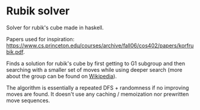 # Rubik solver

Solver for rubik's cube made in  haskell. 

Papers used for inspiration:
https://www.cs.princeton.edu/courses/archive/fall06/cos402/papers/korfrubik.pdf.


Finds a solution for rubik's cube by first getting to G1 subgroup and then searching with a smaller set of moves while using deeper search (more about the group can be found on [Wikipedia](https://en.wikipedia.org/wiki/Optimal_solutions_for_the_Rubik%27s_Cube)).

The algorithm is essentially a repeated DFS + randomness if no improving moves are found. 
It doesn't use any caching / memoization nor prewritten move sequences.

